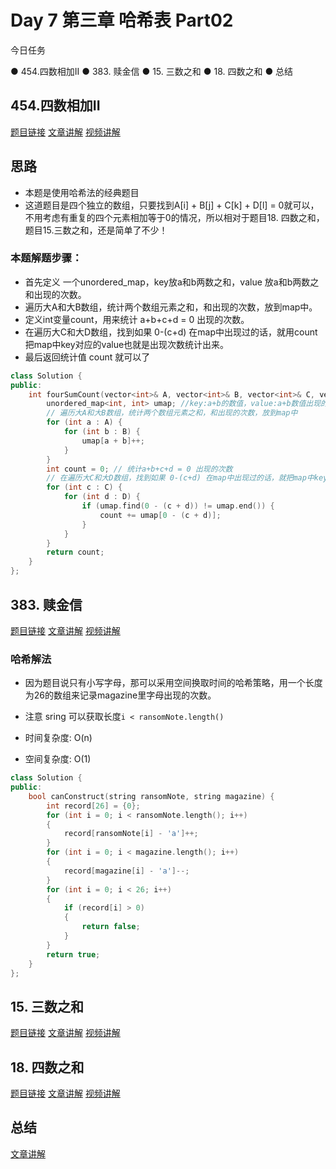 # Day 7 第三章 哈希表 Part02

今日任务 

● 454.四数相加II 
● 383. 赎金信 
● 15. 三数之和 
● 18. 四数之和 
● 总结  

## 454.四数相加II
[题目链接](https://leetcode.cn/problems/4sum-ii/)
[文章讲解](https://programmercarl.com/0454.%E5%9B%9B%E6%95%B0%E7%9B%B8%E5%8A%A0II.html)
[视频讲解](https://www.bilibili.com/video/BV1Md4y1Q7Yh)

## 思路
- 本题是使用哈希法的经典题目
- 这道题目是四个独立的数组，只要找到A[i] + B[j] + C[k] + D[l] = 0就可以，不用考虑有重复的四个元素相加等于0的情况，所以相对于题目18. 四数之和，题目15.三数之和，还是简单了不少！
### 本题解题步骤：
  - 首先定义 一个unordered_map，key放a和b两数之和，value 放a和b两数之和出现的次数。
  - 遍历大A和大B数组，统计两个数组元素之和，和出现的次数，放到map中。
  - 定义int变量count，用来统计 a+b+c+d = 0 出现的次数。
  - 在遍历大C和大D数组，找到如果 0-(c+d) 在map中出现过的话，就用count把map中key对应的value也就是出现次数统计出来。
  - 最后返回统计值 count 就可以了
```cpp
class Solution {
public:
    int fourSumCount(vector<int>& A, vector<int>& B, vector<int>& C, vector<int>& D) {
        unordered_map<int, int> umap; //key:a+b的数值，value:a+b数值出现的次数
        // 遍历大A和大B数组，统计两个数组元素之和，和出现的次数，放到map中
        for (int a : A) {
            for (int b : B) {
                umap[a + b]++;
            }
        }
        int count = 0; // 统计a+b+c+d = 0 出现的次数
        // 在遍历大C和大D数组，找到如果 0-(c+d) 在map中出现过的话，就把map中key对应的value也就是出现次数统计出来。
        for (int c : C) {
            for (int d : D) {
                if (umap.find(0 - (c + d)) != umap.end()) {
                    count += umap[0 - (c + d)];
                }
            }
        }
        return count;
    }
};
```

## 383. 赎金信 
[题目链接](https://leetcode.cn/problems/ransom-note/)
[文章讲解](https://programmercarl.com/0383.%E8%B5%8E%E9%87%91%E4%BF%A1.html)
[视频讲解](https://programmercarl.com/0242.%E6%9C%89%E6%95%88%E7%9A%84%E5%AD%97%E6%AF%8D%E5%BC%82%E4%BD%8D%E8%AF%8D.html)

### 哈希解法
- 因为题目说只有小写字母，那可以采用空间换取时间的哈希策略，用一个长度为26的数组来记录magazine里字母出现的次数。
- 注意 sring 可以获取长度```i < ransomNote.length()```
  
- 时间复杂度: O(n)
- 空间复杂度: O(1)
```cpp
class Solution {
public:
    bool canConstruct(string ransomNote, string magazine) {
        int record[26] = {0};
        for (int i = 0; i < ransomNote.length(); i++)
        {
            record[ransomNote[i] - 'a']++;
        }
        for (int i = 0; i < magazine.length(); i++)
        {
            record[magazine[i] - 'a']--;
        }
        for (int i = 0; i < 26; i++)
        {
            if (record[i] > 0)
            {
                return false;
            }
        }
        return true;
    }
};
```

## 15. 三数之和 
[题目链接]()
[文章讲解]()
[视频讲解]()

## 18. 四数之和 
[题目链接]()
[文章讲解]()
[视频讲解]()

## 总结
[文章讲解]()
